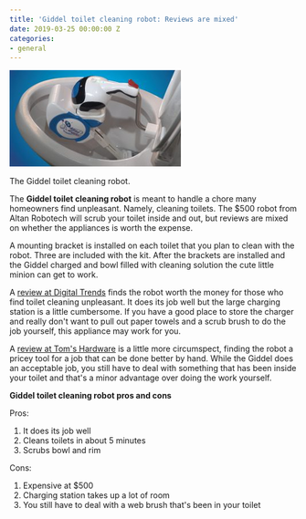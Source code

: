 ```yaml
---
title: 'Giddel toilet cleaning robot: Reviews are mixed'
date: 2019-03-25 00:00:00 Z
categories:
- general
---
```


![The Giddel toilet cleaning robot.](assets/images/giddel-robot-300x169.jpg)

The Giddel toilet cleaning robot.

The **Giddel toilet cleaning robot** is meant to handle a chore many homeowners find unpleasant. Namely, cleaning toilets. The $500 robot from Altan Robotech will scrub your toilet inside and out, but reviews are mixed on whether the appliances is worth the expense.

A mounting bracket is installed on each toilet that you plan to clean with the robot. Three are included with the kit. After the brackets are installed and the Giddel charged and bowl filled with cleaning solution the cute little minion can get to work.

A [review at Digital Trends](https://www.digitaltrends.com/home/giddel-toilet-cleaning-robot/) finds the robot worth the money for those who find toilet cleaning unpleasant. It does its job well but the large charging station is a little cumbersome. If you have a good place to store the charger and really don't want to pull out paper towels and a scrub brush to do the job yourself, this appliance may work for you.

A [review at Tom's Hardware](https://www.tomsguide.com/us/altan-giddel-toilet-cleaning-robot,review-6237.html) is a little more circumspect, finding the robot a pricey tool for a job that can be done better by hand. While the Giddel does an acceptable job, you still have to deal with something that has been inside your toilet and that's a minor advantage over doing the work yourself.

**Giddel toilet cleaning robot pros and cons**

Pros:

1. It does its job well
2. Cleans toilets in about 5 minutes
3. Scrubs bowl and rim

Cons:

1. Expensive at $500
2. Charging station takes up a lot of room
3. You still have to deal with a web brush that's been in your toilet
